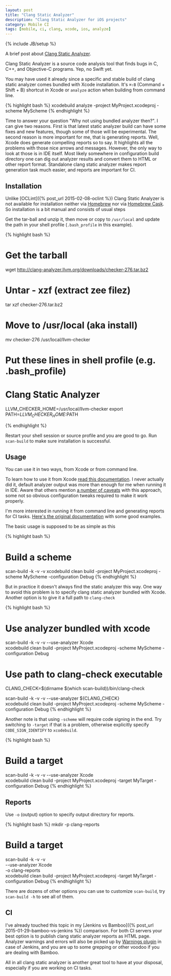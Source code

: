 ```yaml
---
layout: post
title: "Clang Static Analyzer"
description: "Clang Static Analyzer for iOS projects"
category: Mobile CI
tags: [mobile, ci, clang, xcode, ios, analyze]
---
```

{% include JB/setup %}

A brief post about [Clang Static Analyzer](http://clang-analyzer.llvm.org/).

<!--more-->

Clang Static Analyzer is a source code analysis tool that finds bugs in C, C++, and Objective-C programs. Yep, no Swift yet.

You may have used it already since a specific and stable build of clang static analyzer comes bundled with Xcode installation. It's `⌘⇧B` (Command + Shift + B) shortcut in Xcode or `analyze` action when building from command line.

{% highlight bash %}
xcodebuild analyze -project MyProject.xcodeproj -scheme MyScheme
{% endhighlight %}

Time to answer your question "Why not using bundled analyzer then?". I can give two reasons. First is that latest static analyzer build can have some fixes and new features, though some of those will be experimental. The second reason is more important for me, that is generating reports. Well, Xcode does generate compelling reports so to say. It highlights all the problems with those nice arrows and messages. However, the only way to look at those is in IDE itself. Most likely somewhere in configuration build directory one can dig out analyzer results and convert them to HTML or other report format. Standalone clang static analyzer makes report generation task much easier, and reports are important for CI.

## Installation

Unlike [OCLint]({% post_url 2015-02-08-oclint %}) Clang Static Analyzer is not available for installation neither via [Homebrew](http://brew.sh/) nor via [Homebrew Cask](https://github.com/caskroom/homebrew-cask). So installation is a bit manual and consists of usual steps

Get the tar-ball and unzip it, then move or copy to `/usr/local` and update the path in your shell profile (`.bash_profile` in this example).

{% highlight bash %}
# Get the tarball
wget http://clang-analyzer.llvm.org/downloads/checker-276.tar.bz2

# Untar - xzf (extract zee filez)
tar xzf checker-276.tar.bz2

# Move to /usr/local (aka install)
mv checker-276 /usr/local/llvm-checker

# Put these lines in shell profile (e.g. .bash_profile)
# Clang Static Analyzer
LLVM_CHECKER_HOME=/usr/local/llvm-checker
export PATH=$LLVM_CHECKER_HOME:$PATH

{% endhighlight %}

Restart your shell session or source profile and you are good to go. Run `scan-build` to make sure installation is successful.

## Usage

You can use it in two ways, from Xcode or from command line.

To learn how to use it from Xcode [read this documentation](http://clang-analyzer.llvm.org/xcode.html). I never actually did it, default analyzer output was more than enough for me when running it in IDE. Aware that others mention [a number of caveats](http://loufranco.com/blog/xcode-better-build-and-analyze) with this approach, some not so obvious configuration tweaks required to make it work properly.

I'm more interested in running it from command line and generating reports for CI tasks. [Here's the original documentation](http://clang-analyzer.llvm.org/scan-build.html) with some good examples.

The basic usage is supposed to be as simple as this

{% highlight bash %}
# Build a scheme
scan-build -k -v -v xcodebuild clean build -project MyProject.xcodeproj -scheme MyScheme -configuration Debug
{% endhighlight %}

But in practice it doesn't always find the static analyzer this way. One way to avoid this problem is to specify clang static analyzer bundled with Xcode. Another option is to give it a full path to `clang-check`

{% highlight bash %}
# Use analyzer bundled with xcode
scan-build -k -v -v --use-analyzer Xcode \
  xcodebuild clean build -project MyProject.xcodeproj -scheme MyScheme -configuration Debug

# Use path to clang-check executable
CLANG_CHECK=$(dirname $(which scan-build))/bin/clang-check

scan-build -k -v -v --use-analyzer ${CLANG_CHECK} \
  xcodebuild clean build -project MyProject.xcodeproj -scheme MyScheme -configuration Debug
{% endhighlight %}

Another note is that using `-scheme` will require code signing in the end. Try switching to `-target` if that is a problem, otherwise explicitly specify `CODE_SIGN_IDENTIFY` to `xcodebuild`.

{% highlight bash %}
# Build a target
scan-build -k -v -v --use-analyzer Xcode \
  xcodebuild clean build -project MyProject.xcodeproj -target MyTarget -configuration Debug
{% endhighlight %}

## Reports

Use `-o` (output) option to specify output directory for reports.

{% highlight bash %}
mkdir -p clang-reports

# Build a target
scan-build -k -v -v \
  --use-analyzer Xcode \
  -o clang-reports \
  xcodebuild clean build -project MyProject.xcodeproj -target MyTarget -configuration Debug
{% endhighlight %}

There are dozens of other options you can use to customize `scan-build`, try `scan-build -h` to see all of them.

## CI

I've already touched this topic in my [Jenkins vs Bamboo]({% post_url 2015-01-29-bamboo-vs-jenkins %}) comparison. For both CI servers your best option is to publish clang static analyzer reports as HTML page. Analyzer warnings and errors will also be picked up by [Warnings plugin](https://wiki.jenkins-ci.org/display/JENKINS/Warnings+Plugin) in case of Jenkins, and you are up to some grepping or other voodoo if you are dealing with Bamboo.

All in all clang static analyzer is another great tool to have at your disposal, especially if you are working on CI tasks.
